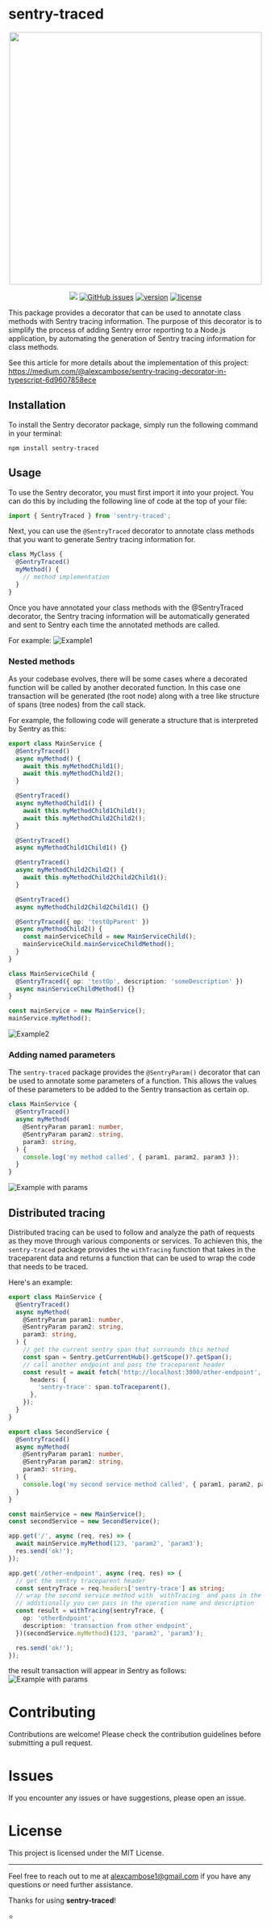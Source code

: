 # sentry-traced

<p align="center"><img src="https://miro.medium.com/v2/resize:fit:4800/format:webp/1*CWU1u1K5-RtdDtZVobZxSA.png" width="500" height="auto"/></p>
<p align="center">
<a href="https://github.com/alexcambose/sentry-traced/actions/workflows/ci.yml">
<img src="https://github.com/alexcambose/sentry-traced/actions/workflows/ci.yml/badge.svg"/></a>
<a href="https://github.com/alexcambose/sentry-traced/issues"><img alt="GitHub issues" src="https://img.shields.io/github/issues/alexcambose/sentry-traced.svg?style=flat-square"></a>
<a href="https://www.npmjs.com/package/sentry-traced"><img alt="version" src="https://img.shields.io/npm/v/sentry-traced.svg?style=flat-square"></a>
<a href="https://github.com/alexcambose/sentry-traced/blob/master/LICENSE"><img alt="license" src="https://img.shields.io/github/license/alexcambose/sentry-traced.svg?style=flat-square"></a>
</p>

This package provides a decorator that can be used to annotate class methods with Sentry tracing information. The purpose of this decorator is to simplify the process of adding Sentry error reporting to a Node.js application, by automating the generation of Sentry tracing information for class methods.

See this article for more details about the implementation of this project: https://medium.com/@alexcambose/sentry-tracing-decorator-in-typescript-6d9607858ece

## Installation

To install the Sentry decorator package, simply run the following command in your terminal:

```
npm install sentry-traced
```

## Usage

To use the Sentry decorator, you must first import it into your project. You can do this by including the following line of code at the top of your file:

```ts
import { SentryTraced } from 'sentry-traced';
```

Next, you can use the `@SentryTraced` decorator to annotate class methods that you want to generate Sentry tracing information for.

```ts
class MyClass {
  @SentryTraced()
  myMethod() {
    // method implementation
  }
}
```

Once you have annotated your class methods with the @SentryTraced decorator, the Sentry tracing information will be automatically generated and sent to Sentry each time the annotated methods are called.

For example:
![Example1](./example/images/example1.png)

### Nested methods

As your codebase evolves, there will be some cases where a decorated function will be called by another decorated function. In this case one transaction will be generated (the root node) along with a tree like structure of spans (tree nodes) from the call stack.

For example, the following code will generate a structure that is interpreted by Sentry as this:

```ts
export class MainService {
  @SentryTraced()
  async myMethod() {
    await this.myMethodChild1();
    await this.myMethodChild2();
  }

  @SentryTraced()
  async myMethodChild1() {
    await this.myMethodChild1Child1();
    await this.myMethodChild2Child2();
  }

  @SentryTraced()
  async myMethodChild1Child1() {}

  @SentryTraced()
  async myMethodChild2Child2() {
    await this.myMethodChild2Child2Child1();
  }

  @SentryTraced()
  async myMethodChild2Child2Child1() {}

  @SentryTraced({ op: 'testOpParent' })
  async myMethodChild2() {
    const mainServiceChild = new MainServiceChild();
    mainServiceChild.mainServiceChildMethod();
  }
}

class MainServiceChild {
  @SentryTraced({ op: 'testOp', description: 'someDescription' })
  async mainServiceChildMethod() {}
}

const mainService = new MainService();
mainService.myMethod();
```

![Example2](./example/images/example2.png)

### Adding named parameters

The `sentry-traced` package provides the `@SentryParam()` decorator that can be used to annotate some parameters of a function.
This allows the values of these parameters to be added to the Sentry transaction as certain op.

```ts
class MainService {
  @SentryTraced()
  async myMethod(
    @SentryParam param1: number,
    @SentryParam param2: string,
    param3: string,
  ) {
    console.log('my method called', { param1, param2, param3 });
  }
}
```

![Example with params](./example/images/example3.png)

## Distributed tracing

Distributed tracing can be used to follow and analyze the path of requests as they move through various components or services. To achieven
this, the `sentry-traced` package provides the `withTracing` function that takes in the traceparent data and returns a function that can be used to wrap the code that needs to be traced.

Here's an example:

```ts
export class MainService {
  @SentryTraced()
  async myMethod(
    @SentryParam param1: number,
    @SentryParam param2: string,
    param3: string,
  ) {
    // get the current sentry span that surrounds this method
    const span = Sentry.getCurrentHub().getScope()?.getSpan();
    // call another endpoint and pass the traceparent header
    const result = await fetch('http://localhost:3000/other-endpoint', {
      headers: {
        'sentry-trace': span.toTraceparent(),
      },
    });
  }
}

export class SecondService {
  @SentryTraced()
  async myMethod(
    @SentryParam param1: number,
    @SentryParam param2: string,
    param3: string,
  ) {
    console.log('my second service method called', { param1, param2, param3 });
  }
}

const mainService = new MainService();
const secondService = new SecondService();

app.get('/', async (req, res) => {
  await mainService.myMethod(123, 'param2', 'param3');
  res.send('ok!');
});

app.get('/other-endpoint', async (req, res) => {
  // get the sentry traceparent header
  const sentryTrace = req.headers['sentry-trace'] as string;
  // wrap the second service method with `withTracing` and pass in the traceparent header
  // additionally you can pass in the operation name and description
  const result = withTracing(sentryTrace, {
    op: 'otherEndpoint',
    description: 'transaction from other endpoint',
  })(secondService.myMethod)(123, 'param2', 'param3');

  res.send('ok!');
});
```

the result transaction will appear in Sentry as follows:
![Example with params](./example/images/distributedTracing.png)

# Contributing

Contributions are welcome! Please check the contribution guidelines before submitting a pull request.

# Issues

If you encounter any issues or have suggestions, please open an issue.

# License

This project is licensed under the MIT License.

---

Feel free to reach out to me at alexcambose1@gmail.com if you have any questions or need further assistance.

Thanks for using **sentry-traced**!

:star:
